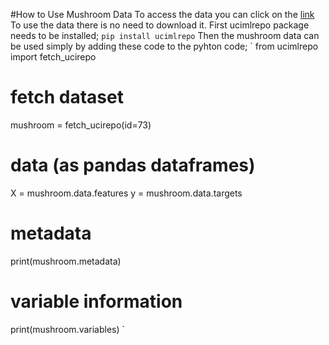 #How to Use Mushroom Data
To access the data you can click on the [link](https://archive.ics.uci.edu/dataset/73/mushroom)
To use the data there is no need to download it. First ucimlrepo package needs to be installed; 
`pip install ucimlrepo`
Then the mushroom data can be used simply by adding these code to the pyhton code; 
`
from ucimlrepo import fetch_ucirepo 
  
# fetch dataset 
mushroom = fetch_ucirepo(id=73) 
  
# data (as pandas dataframes) 
X = mushroom.data.features 
y = mushroom.data.targets 
  
# metadata 
print(mushroom.metadata) 
  
# variable information 
print(mushroom.variables) 
`
